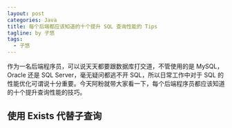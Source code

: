 ```yaml
---
layout: post
categories: Java
title: 每个后端都应该知道的十个提升 SQL 查询性能的 Tips
tagline: by 子悠
tags: 
  - 子悠
---
```


作为一名后端程序员，可以说天天都要跟数据库打交道，不管使用的是 MySQL， Oracle 还是 SQL Server，毫无疑问都逃不开 SQL，所以日常工作中对于 SQL 的性能优化可谓说十分重要。今天阿粉就带大家看一下，每个后端程序员都应该知道的十个提升查询性能的技巧。

<!--more-->

## 使用 Exists 代替子查询

